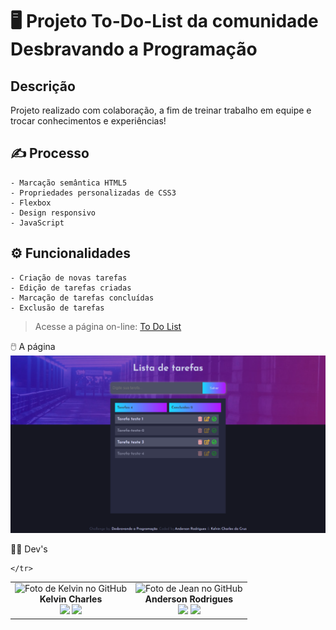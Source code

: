 # 🖥️ Projeto To-Do-List da comunidade Desbravando a Programação

## Descrição

Projeto realizado com colaboração, a fim de treinar trabalho em equipe e trocar conhecimentos e experiências! 

## ✍️ Processo

    - Marcação semântica HTML5
    - Propriedades personalizadas de CSS3
    - Flexbox
    - Design responsivo
    - JavaScript

## ⚙ Funcionalidades

    - Criação de novas tarefas 
    - Edição de tarefas criadas 
    - Marcação de tarefas concluídas 
    - Exclusão de tarefas 

>Acesse a página on-line: <a href="https://to-do-list-qu2it1iqs-kelvincharlesdev.vercel.app/" target=_blank> To Do List </a>


🖱️ A página
<img src="src/design/to-do-list.png" alt="Imagem exibindo a versão desktop  do site">

👩‍💻 Dev's

<table align="center">
    <tr>   
     <td align="center">
            <div>
                <img src="https://avatars.githubusercontent.com/u/110488969?v=4" width="120px;" alt="Foto de Kelvin no GitHub"/><br>
                <b> Kelvin Charles </b><br>
                <a href="https://www.linkedin.com/in/kelvin-charles/" alt="Linkedin"><img src="https://img.shields.io/badge/LinkedIn-0077B5?style=for-the-badge&logo=linkedin&logoColor=white" height="20"></a>
                <a href="https://github.com/kelvincharlesdev" alt="GitHub"><img src="https://img.shields.io/badge/GitHub-100000?style=for-the-badge&logo=github&logoColor=white" height="20"></a>
            </div>
        </td>
      <td align="center">
            <div>
                <img src="https://avatars.githubusercontent.com/u/105132452?v=4" width="120px;" alt="Foto de Jean no GitHub"/><br>
                <b> Anderson Rodrigues </b><br>
                <a href="https://www.linkedin.com/in/anderson-rodrigues-s "alt="Linkedin"><img src="https://img.shields.io/badge/LinkedIn-0077B5?style=for-the-badge&logo=linkedin&logoColor=white" height="20"></a>
                <a href="https://github.com/AndersonRodrigs" alt="GitHub"><img src="https://img.shields.io/badge/GitHub-100000?style=for-the-badge&logo=github&logoColor=white" height="20"></a>
            </div>
        </td>
       
    </tr>
</table>

